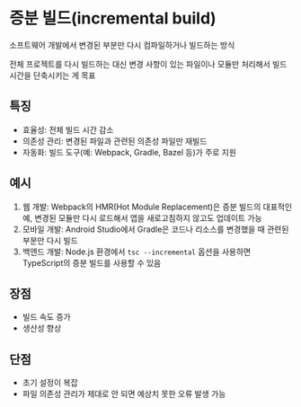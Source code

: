 # 증분 빌드(incremental build)

소프트웨어 개발에서 변경된 부분만 다시 컴파일하거나 빌드하는 방식

전체 프로젝트를 다시 빌드하는 대신 변경 사항이 있는 파일이나 모듈만 처리해서 빌드 시간을 단축시키는 게 목표

## 특징

- 효율성: 전체 빌드 시간 감소
- 의존성 관리: 변경된 파일과 관련된 의존성 파일만 재빌드
- 자동화: 빌드 도구(예: Webpack, Gradle, Bazel 등)가 주로 지원

## 예시

1. 웹 개발: Webpack의 HMR(Hot Module Replacement)은 증분 빌드의 대표적인 예, 변경된 모듈만 다시 로드해서 앱을 새로고침하지 않고도 업데이트 가능
2. 모바일 개발: Android Studio에서 Gradle은 코드나 리소스를 변경했을 때 관련된 부분만 다시 빌드
3. 백엔드 개발: Node.js 환경에서 `tsc --incremental` 옵션을 사용하면 TypeScript의 증분 빌드를 사용할 수 있음

## 장점

- 빌드 속도 증가
- 생산성 향상

## 단점

- 초기 설정이 복잡
- 파일 의존성 관리가 제대로 안 되면 예상치 못한 오류 발생 가능
